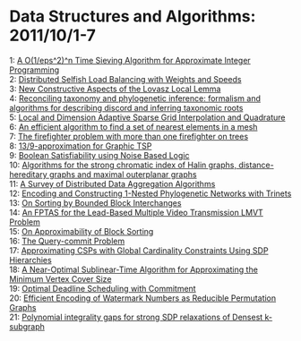 # Data Structures and Algorithms: 2011/10/1-7  
1: [A O(1/eps^2)^n Time Sieving Algorithm for Approximate Integer  Programming](https://doi.org/10.48550/arXiv.1109.2477)  
2: [Distributed Selfish Load Balancing with Weights and Speeds](https://doi.org/10.48550/arXiv.1109.6925)  
3: [New Constructive Aspects of the Lovasz Local Lemma](https://doi.org/10.48550/arXiv.1001.1231)  
4: [Reconciling taxonomy and phylogenetic inference: formalism and  algorithms for describing discord and inferring taxonomic roots](https://doi.org/10.48550/arXiv.1109.5423)  
5: [Local and Dimension Adaptive Sparse Grid Interpolation and Quadrature](https://doi.org/10.48550/arXiv.1110.0010)  
6: [An efficient algorithm to find a set of nearest elements in a mesh](https://doi.org/10.48550/arXiv.1110.0180)  
7: [The firefighter problem with more than one firefighter on trees](https://doi.org/10.48550/arXiv.1110.0341)  
8: [13/9-approximation for Graphic TSP](https://doi.org/10.48550/arXiv.1108.1130)  
9: [Boolean Satisfiability using Noise Based Logic](https://doi.org/10.48550/arXiv.1110.0550)  
10: [Algorithms for the strong chromatic index of Halin graphs,  distance-hereditary graphs and maximal outerplanar graphs](https://doi.org/10.48550/arXiv.1110.0583)  
11: [A Survey of Distributed Data Aggregation Algorithms](https://doi.org/10.48550/arXiv.1110.0725)  
12: [Encoding and Constructing 1-Nested Phylogenetic Networks with Trinets](https://doi.org/10.48550/arXiv.1110.0728)  
13: [On Sorting by Bounded Block Interchanges](https://doi.org/10.48550/arXiv.1102.3245)  
14: [An FPTAS for the Lead-Based Multiple Video Transmission LMVT Problem](https://doi.org/10.48550/arXiv.1102.4129)  
15: [On Approximability of Block Sorting](https://doi.org/10.48550/arXiv.1110.0892)  
16: [The Query-commit Problem](https://doi.org/10.48550/arXiv.1110.0990)  
17: [Approximating CSPs with Global Cardinality Constraints Using SDP  Hierarchies](https://doi.org/10.48550/arXiv.1110.1064)  
18: [A Near-Optimal Sublinear-Time Algorithm for Approximating the Minimum  Vertex Cover Size](https://doi.org/10.48550/arXiv.1110.1079)  
19: [Optimal Deadline Scheduling with Commitment](https://doi.org/10.48550/arXiv.1110.1124)  
20: [Efficient Encoding of Watermark Numbers as Reducible Permutation Graphs](https://doi.org/10.48550/arXiv.1110.1194)  
21: [Polynomial integrality gaps for strong SDP relaxations of Densest  k-subgraph](https://doi.org/10.48550/arXiv.1110.1360)  